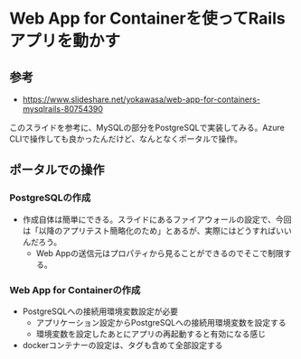 # Web App for Containerを使ってRailsアプリを動かす

## 参考

- https://www.slideshare.net/yokawasa/web-app-for-containers-mysqlrails-80754390

このスライドを参考に、MySQLの部分をPostgreSQLで実装してみる。Azure CLIで操作しても良かったんだけど、なんとなくポータルで操作。

## ポータルでの操作

### PostgreSQLの作成

- 作成自体は簡単にできる。スライドにあるファイアウォールの設定で、今回は「以降のアプリテスト簡略化のため」とあるが、実際にはどうすればいいんだろう。
  - Web Appの送信元はプロパティから見ることができるのでそこで制限する。

### Web App for Containerの作成

- PostgreSQLへの接続用環境変数設定が必要
  - アプリケーション設定からPostgreSQLへの接続用環境変数を設定する
  - 環境変数を設定したあとにアプリの再起動すると有効になる感じ
- dockerコンテナーの設定は、タグも含めて全部設定する